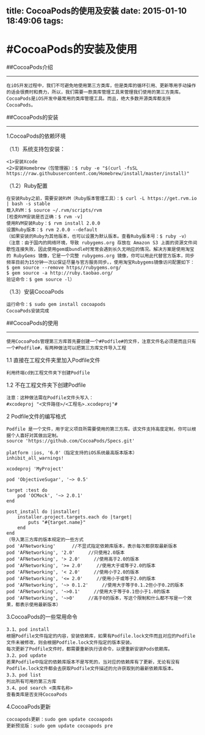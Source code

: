 title: CocoaPods的使用及安装
date: 2015-01-10 18:49:06
tags:
---
#CocoaPods的安装及使用
===
##CocoaPods介绍
***
	在iOS开发过程中，我们不可避免地使用第三方类库，但是类库的循环引用、更新等用手动操作的话会很费时和费力，所以，我们需要一款类库管理工具来管理我们使用的第三方类库。CocoaPods是iOS开发中最常用的类库管理工具。而且，绝大多数开源类库都支持CocoaPods。
	
##CocoaPods的安装
***
1.CocoaPods的依赖环境

（1.1）系统支持包安装：

	<1>安装Xcode
	<2>安装Homebrew（包管理器）：$ ruby -e "$(curl -fsSL https://raw.githubusercontent.com/Homebrew/install/master/install)"
（1.2）Ruby配置

	在安装Ruby之前，需要安装RVM（Ruby版本管理工具）：$ curl -L https://get.rvm.io | bash -s stable
	载入RVM：$ source ~/.rvm/scripts/rvm
	[检查RVM安装是否正确：$ rvm -v]
	使用RVM安装Ruby：$ rvm install 2.0.0
	设置Ruby版本：$ rvm 2.0.0 --default
	（如果安装的Ruby为其他版本，也可以设置为默认版本。查看Ruby版本号：$ ruby -v）
	（注意：由于国内的网络环境，导致 rubygems.org 存放在 Amazon S3 上面的资源文件间歇性连接失败，因此使用gem或bundle时常常会遇到长久无响应的情况。解决方案是使用淘宝的 RubyGems 镜像，它是一个完整 rubygems.org 镜像，你可以用此代替官方版本，同步频率目前为15分钟一次以保证尽量与官方服务同步。，使用淘宝Rubygems镜像访问配置如下： 
	$ gem source --remove https//rubygems.org/
	$ gem source -a http://ruby.taobao.org/
	验证命令：$ gem source -l）
（1.3）安装CocoaPods
	
	运行命令：$ sudo gem install cocoapods
	CocoaPods安装完成

##CocoaPods的使用
***
`使用CocoaPods管理第三方库首先要创建一个#Podfile#的文件，注意文件名必须是而且只有一个#Podfile#，有两种做法可以把第三方库文件导入工程`

1.1 直接在工程文件夹里加入Podfile文件
	
	利用终端cd到工程文件夹下创建Podfile
	
1.2 不在工程文件夹下创建Podfile
	
	注意：这种做法需在Podfile文件头写入：
	#xcodeproj "<文件路径>/<工程名>.xcodeproj"#
	
2 Podfile文件的编写格式
	
	Podfile 是一个文件，用于定义项目所需要使用的第三方库。该文件支持高度定制，你可以根据个人喜好对其做出定制。
	source 'https://github.com/CocoaPods/Specs.git'
	
	platform :ios, '6.0'（指定支持的iOS系统最高版本版本）
	inhibit_all_warnings!

	xcodeproj 'MyProject'

	pod 'ObjectiveSugar', '~> 0.5'

	target :test do
  		pod 'OCMock', '~> 2.0.1'
	end

	post_install do |installer|
  		installer.project.targets.each do |target|
    		puts "#{target.name}"
  		end
	end
	（导入第三方库的版本规定的一些方式
	pod 'AFNetworking'      //不显式指定依赖库版本，表示每次都获取最新版本
	pod 'AFNetworking', '2.0'     //只使用2.0版本
	pod 'AFNetworking', '> 2.0'     //使用高于2.0的版本
	pod 'AFNetworking', '>= 2.0'     //使用大于或等于2.0的版本
	pod 'AFNetworking', '< 2.0'     //使用小于2.0的版本
	pod 'AFNetworking', '<= 2.0'     //使用小于或等于2.0的版本
	pod 'AFNetworking', '~> 0.1.2'     //使用大于等于0.1.2但小于0.2的版本
	pod 'AFNetworking', '~>0.1'     //使用大于等于0.1但小于1.0的版本
	pod 'AFNetworking', '~>0'     //高于0的版本，写这个限制和什么都不写是一个效果，都表示使用最新版本）
	
3.CocoaPods的一些常用命令
	
	3.1、pod install
	根据Podfile文件指定的内容，安装依赖库，如果有Podfile.lock文件而且对应的Podfile文件未被修改，则会根据Podfile.lock文件指定的版本安装。
	每次更新了Podfile文件时，都需要重新执行该命令，以便重新安装Pods依赖库。
	3.2、pod update
	若果Podfile中指定的依赖库版本不是写死的，当对应的依赖库有了更新，无论有没有Podfile.lock文件都会去获取Podfile文件描述的允许获取到的最新依赖库版本。
	3.3、pod list 
	列出所有可用的第三方库
	3.4、pod search <类库名称>
	查看类库是否支持CocoaPods
	
4.CocoaPods更新

	cocoapods更新：sudo gem update cocoapods
	更新预览版：sudo gem update cocoapods pre



